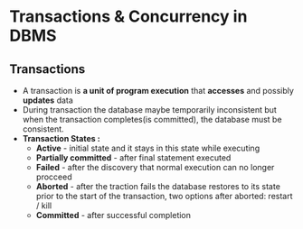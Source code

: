 # Transactions & Concurrency in DBMS
## Transactions
- A transaction is **a unit of program execution** that **accesses** and possibly **updates** data
- During transaction the database maybe temporarily inconsistent but when the transaction completes(is committed), the database must be consistent.
- **Transaction States :** 
  - **Active** - initial state and it stays in this state while executing
  - **Partially committed** - after final statement executed
  - **Failed** - after the discovery that normal execution can no longer procceed
  - **Aborted** - after the traction fails the database restores to its state prior to the start of the transaction, two options after aborted: restart / kill
  - **Committed** - after successful completion

